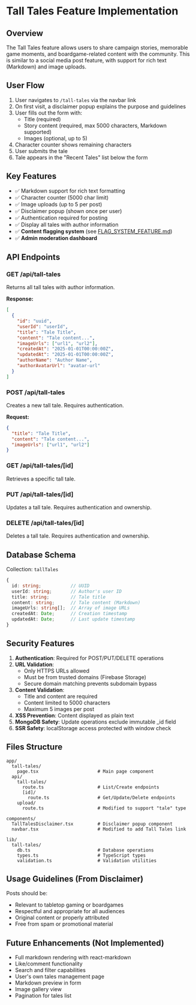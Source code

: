 # Tall Tales Feature Implementation

## Overview
The Tall Tales feature allows users to share campaign stories, memorable game moments, and boardgame-related content with the community. This is similar to a social media post feature, with support for rich text (Markdown) and image uploads.

## User Flow
1. User navigates to `/tall-tales` via the navbar link
2. On first visit, a disclaimer popup explains the purpose and guidelines
3. User fills out the form with:
   - Title (required)
   - Story content (required, max 5000 characters, Markdown supported)
   - Images (optional, up to 5)
4. Character counter shows remaining characters
5. User submits the tale
6. Tale appears in the "Recent Tales" list below the form

## Key Features
- ✅ Markdown support for rich text formatting
- ✅ Character counter (5000 char limit)
- ✅ Image uploads (up to 5 per post)
- ✅ Disclaimer popup (shown once per user)
- ✅ Authentication required for posting
- ✅ Display all tales with author information
- ✅ **Content flagging system** (see [FLAG_SYSTEM_FEATURE.md](FLAG_SYSTEM_FEATURE.md))
- ✅ **Admin moderation dashboard**

## API Endpoints

### GET /api/tall-tales
Returns all tall tales with author information.

**Response:**
```json
[
  {
    "id": "uuid",
    "userId": "userId",
    "title": "Tale Title",
    "content": "Tale content...",
    "imageUrls": ["url1", "url2"],
    "createdAt": "2025-01-01T00:00:00Z",
    "updatedAt": "2025-01-01T00:00:00Z",
    "authorName": "Author Name",
    "authorAvatarUrl": "avatar-url"
  }
]
```

### POST /api/tall-tales
Creates a new tall tale. Requires authentication.

**Request:**
```json
{
  "title": "Tale Title",
  "content": "Tale content...",
  "imageUrls": ["url1", "url2"]
}
```

### GET /api/tall-tales/[id]
Retrieves a specific tall tale.

### PUT /api/tall-tales/[id]
Updates a tall tale. Requires authentication and ownership.

### DELETE /api/tall-tales/[id]
Deletes a tall tale. Requires authentication and ownership.

## Database Schema

Collection: `tallTales`

```typescript
{
  id: string;           // UUID
  userId: string;       // Author's user ID
  title: string;        // Tale title
  content: string;      // Tale content (Markdown)
  imageUrls: string[];  // Array of image URLs
  createdAt: Date;      // Creation timestamp
  updatedAt: Date;      // Last update timestamp
}
```

## Security Features

1. **Authentication**: Required for POST/PUT/DELETE operations
2. **URL Validation**: 
   - Only HTTPS URLs allowed
   - Must be from trusted domains (Firebase Storage)
   - Secure domain matching prevents subdomain bypass
3. **Content Validation**:
   - Title and content are required
   - Content limited to 5000 characters
   - Maximum 5 images per post
4. **XSS Prevention**: Content displayed as plain text
5. **MongoDB Safety**: Update operations exclude immutable _id field
6. **SSR Safety**: localStorage access protected with window check

## Files Structure

```
app/
  tall-tales/
    page.tsx                      # Main page component
  api/
    tall-tales/
      route.ts                    # List/Create endpoints
      [id]/
        route.ts                  # Get/Update/Delete endpoints
    upload/
      route.ts                    # Modified to support "tale" type

components/
  TallTalesDisclaimer.tsx         # Disclaimer popup component
  navbar.tsx                      # Modified to add Tall Tales link

lib/
  tall-tales/
    db.ts                         # Database operations
    types.ts                      # TypeScript types
    validation.ts                 # Validation utilities
```

## Usage Guidelines (From Disclaimer)

Posts should be:
- Relevant to tabletop gaming or boardgames
- Respectful and appropriate for all audiences
- Original content or properly attributed
- Free from spam or promotional material

## Future Enhancements (Not Implemented)

- Full markdown rendering with react-markdown
- Like/comment functionality
- Search and filter capabilities
- User's own tales management page
- Markdown preview in form
- Image gallery view
- Pagination for tales list
